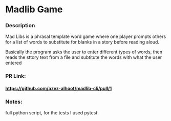 # Madlib Game

### Description

Mad Libs is a phrasal template word game where one player prompts others for a list of words to substitute for blanks in a story before reading aloud.

Basically the program asks the user to enter different types of words, then reads the sttory text from a file and subtitute the words with what the user entered


### PR Link:

#### https://github.com/azez-alhoot/madlib-cli/pull/1

### Notes:

full python script, for the tests I used pytest.